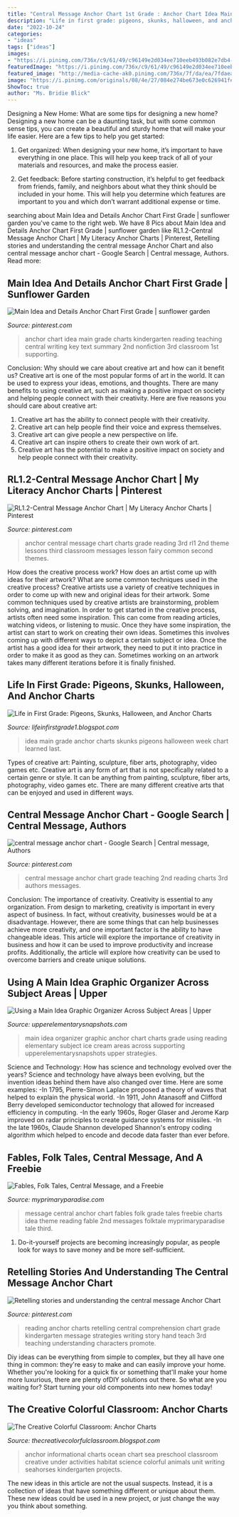 ```yaml
---
title: "Central Message Anchor Chart 1st Grade : Anchor Chart Idea Main Grade Charts Kindergarten Reading Teaching Central Writing Key Text Summary 2nd Nonfiction 3rd Classroom 1st Supporting"
description: "Life in first grade: pigeons, skunks, halloween, and anchor charts"
date: "2022-10-24"
categories:
- "ideas"
tags: ["ideas"]
images:
- "https://i.pinimg.com/736x/c9/61/49/c96149e2d034ee710eeb493b082e7db4--main-idea-anchor-chart-first-grade-rd-grade-main-idea.jpg?b=t"
featuredImage: "https://i.pinimg.com/736x/c9/61/49/c96149e2d034ee710eeb493b082e7db4--main-idea-anchor-chart-first-grade-rd-grade-main-idea.jpg?b=t"
featured_image: "http://media-cache-ak0.pinimg.com/736x/7f/da/ea/7fdaea3f4711e2d0b35e0b8f4368b34e.jpg"
image: "https://i.pinimg.com/originals/08/4e/27/084e274be673e0c626941feac68d926f.jpg"
ShowToc: true
author: "Ms. Bridie Blick"
---
```



Designing a New Home: What are some tips for designing a new home?
Designing a new home can be a daunting task, but with some common sense tips, you can create a beautiful and sturdy home that will make your life easier. Here are a few tips to help you get started:
1. Get organized: When designing your new home, it’s important to have everything in one place. This will help you keep track of all of your materials and resources, and make the process easier.

2. Get feedback: Before starting construction, it’s helpful to get feedback from friends, family, and neighbors about what they think should be included in your home. This will help you determine which features are important to you and which don’t warrant additional expense or time.


	

		
searching about Main Idea and Details Anchor Chart First Grade | sunflower garden you've came to the right web. We have 8 Pics about Main Idea and Details Anchor Chart First Grade | sunflower garden like RL1.2-Central Message Anchor Chart | My Literacy Anchor Charts | Pinterest, Retelling stories and understanding the central message Anchor Chart and also central message anchor chart - Google Search | Central message, Authors. Read more:
		
    
## Main Idea And Details Anchor Chart First Grade | Sunflower Garden

<img loading=lazy src="https://i.pinimg.com/736x/c9/61/49/c96149e2d034ee710eeb493b082e7db4--main-idea-anchor-chart-first-grade-rd-grade-main-idea.jpg?b=t" onerror="this.onerror=null;this.src='https://tse3.mm.bing.net/th?id=OIP.n5IHzNsxt68-ajs_LN_nOQHaJm&amp;pid=15.1';" alt="Main Idea and Details Anchor Chart First Grade | sunflower garden">

_Source: pinterest.com_

>anchor chart idea main grade charts kindergarten reading teaching central writing key text summary 2nd nonfiction 3rd classroom 1st supporting. 

	

Conclusion: Why should we care about creative art and how can it benefit us?
Creative art is one of the most popular forms of art in the world. It can be used to express your ideas, emotions, and thoughts. There are many benefits to using creative art, such as making a positive impact on society and helping people connect with their creativity. Here are five reasons you should care about creative art: 
1) Creative art has the ability to connect people with their creativity.
2) Creative art can help people find their voice and express themselves.
3) Creative art can give people a new perspective on life.
4) Creative art can inspire others to create their own work of art.
5) Creative art has the potential to make a positive impact on society and help people connect with their creativity.

    
## RL1.2-Central Message Anchor Chart | My Literacy Anchor Charts | Pinterest

<img loading=lazy src="http://media-cache-ak0.pinimg.com/736x/7f/da/ea/7fdaea3f4711e2d0b35e0b8f4368b34e.jpg" onerror="this.onerror=null;this.src='https://tse4.mm.bing.net/th?id=OIP.S3ludmaBJcXSdIDopGuJ7QHaLH&amp;pid=15.1';" alt="RL1.2-Central Message Anchor Chart | My Literacy Anchor Charts | Pinterest">

_Source: pinterest.com_

>anchor central message chart charts grade reading 3rd rl1 2nd theme lessons third classroom messages lesson fairy common second themes. 

	

How does the creative process work? How does an artist come up with ideas for their artwork? What are some common techniques used in the creative process?
Creative artists use a variety of creative techniques in order to come up with new and original ideas for their artwork. Some common techniques used by creative artists are brainstorming, problem solving, and imagination. In order to get started in the creative process, artists often need some inspiration. This can come from reading articles, watching videos, or listening to music. Once they have some inspiration, the artist can start to work on creating their own ideas. Sometimes this involves coming up with different ways to depict a certain subject or idea. Once the artist has a good idea for their artwork, they need to put it into practice in order to make it as good as they can. Sometimes working on an artwork takes many different iterations before it is finally finished.

    
## Life In First Grade: Pigeons, Skunks, Halloween, And Anchor Charts

<img loading=lazy src="http://1.bp.blogspot.com/-zauTPPPSPMw/UHClb6H_cpI/AAAAAAAAAfQ/TepkR9laZA4/s1600/IMG_3080.jpg" onerror="this.onerror=null;this.src='https://tse4.mm.bing.net/th?id=OIP.TJbS4eAWXVYD3fO00oo8oQHaJ6&amp;pid=15.1';" alt="Life in First Grade: Pigeons, Skunks, Halloween, and Anchor Charts">

_Source: lifeinfirstgrade1.blogspot.com_

>idea main grade anchor charts skunks pigeons halloween week chart learned last. 

	

Types of creative art: Painting, sculpture, fiber arts, photography, video games etc.
Creative art is any form of art that is not specifically related to a certain genre or style. It can be anything from painting, sculpture, fiber arts, photography, video games etc. There are many different creative arts that can be enjoyed and used in different ways.

    
## Central Message Anchor Chart - Google Search | Central Message, Authors

<img loading=lazy src="https://i.pinimg.com/originals/08/4e/27/084e274be673e0c626941feac68d926f.jpg" onerror="this.onerror=null;this.src='https://tse1.mm.bing.net/th?id=OIP.Hjr5X28YonS75cMg814_UgAAAA&amp;pid=15.1';" alt="central message anchor chart - Google Search | Central message, Authors">

_Source: pinterest.com_

>central message anchor chart grade teaching 2nd reading charts 3rd authors messages. 

	

Conclusion: The importance of creativity.
Creativity is essential to any organization. From design to marketing, creativity is important in every aspect of business. In fact, without creativity, businesses would be at a disadvantage. However, there are some things that can help businesses achieve more creativity, and one important factor is the ability to have changeable ideas. 
This article will explore the importance of creativity in business and how it can be used to improve productivity and increase profits. Additionally, the article will explore how creativity can be used to overcome barriers and create unique solutions.

    
## Using A Main Idea Graphic Organizer Across Subject Areas | Upper

<img loading=lazy src="https://1.bp.blogspot.com/-US-QkcJi68Q/Ww1LTXIiyEI/AAAAAAAAJIs/OTjNQ8h33_QU4qmYBrrKqskTBgnE_vx7QCEwYBhgL/s1600/main%2Bidea%2Banchor%2Bchart%2B1.jpg" onerror="this.onerror=null;this.src='https://tse2.mm.bing.net/th?id=OIP.xpmLi2MLUOrEm20CyHjwvQHaJ4&amp;pid=15.1';" alt="Using a Main Idea Graphic Organizer Across Subject Areas | Upper">

_Source: upperelementarysnapshots.com_

>main idea organizer graphic anchor chart charts grade using reading elementary subject ice cream areas across supporting upperelementarysnapshots upper strategies. 

	

Science and Technology: How has science and technology evolved over the years?
Science and technology have always been evolving, but the invention ideas behind them have also changed over time. Here are some examples: 
-In 1795, Pierre-Simon Laplace proposed a theory of waves that helped to explain the physical world. 
-In 1911, John Atanasoff and Clifford Berry developed semiconductor technology that allowed for increased efficiency in computing. 
-In the early 1960s, Roger Glaser and Jerome Karp improved on radar principles to create guidance systems for missiles.
-In the late 1960s, Claude Shannon developed Shannon's entropy coding algorithm which helped to encode and decode data faster than ever before.

    
## Fables, Folk Tales, Central Message, And A Freebie

<img loading=lazy src="https://www.myprimaryparadise.com/wp-content/uploads/Central-Message-Anchor-Chart-1024x583.png" onerror="this.onerror=null;this.src='https://tse2.mm.bing.net/th?id=OIP.zN1ys51RlskuKPLbfkAR-QHaEN&amp;pid=15.1';" alt="Fables, Folk Tales, Central Message, and a Freebie">

_Source: myprimaryparadise.com_

>message central anchor chart fables folk grade tales freebie charts idea theme reading fable 2nd messages folktale myprimaryparadise tale third. 

	

1. Do-it-yourself projects are becoming increasingly popular, as people look for ways to save money and be more self-sufficient.

    
## Retelling Stories And Understanding The Central Message Anchor Chart

<img loading=lazy src="https://i.pinimg.com/736x/f8/2f/cc/f82fccc22ccbd8405ae8f06bc9b26a1a.jpg" onerror="this.onerror=null;this.src='https://tse2.mm.bing.net/th?id=OIP.ATfg2SE-DLkLjmoAx7knQwHaJQ&amp;pid=15.1';" alt="Retelling stories and understanding the central message Anchor Chart">

_Source: pinterest.com_

>reading anchor charts retelling central comprehension chart grade kindergarten message strategies writing story hand teach 3rd teaching understanding characters promote. 

	

Diy ideas can be everything from simple to complex, but they all have one thing in common: they're easy to make and can easily improve your home. Whether you're looking for a quick fix or something that'll make your home more luxurious, there are plenty ofDIY solutions out there. So what are you waiting for? Start turning your old components into new homes today!

    
## The Creative Colorful Classroom: Anchor Charts

<img loading=lazy src="http://1.bp.blogspot.com/-ulqjs7jaubo/VXMV0DIXrhI/AAAAAAAAAn4/U4zvmYvXE98/s1600/Slide1.png" onerror="this.onerror=null;this.src='https://tse4.mm.bing.net/th?id=OIP.glH1NYsBosdTlgYXshOKMAHaJ4&amp;pid=15.1';" alt="The Creative Colorful Classroom: Anchor Charts">

_Source: thecreativecolorfulclassroom.blogspot.com_

>anchor informational charts ocean chart sea preschool classroom creative under activities habitat science colorful animals unit writing seahorses kindergarten projects. 

	

The new ideas in this article are not the usual suspects. Instead, it is a collection of ideas that have something different or unique about them. These new ideas could be used in a new project, or just change the way you think about something.


